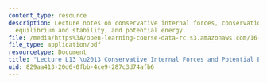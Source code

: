 ```yaml
---
content_type: resource
description: Lecture notes on conservative internal forces, conservation of energy,
  equilibrium and stability, and potential energy.
file: /media/https%3A/open-learning-course-data-rc.s3.amazonaws.com/16-07-dynamics-fall-2009/829aa41320d60fbb4ce9287c3d74afb6_MIT16_07F09_Lec13.pdf
file_type: application/pdf
resourcetype: Document
title: "Lecture L13 \u2013 Conservative Internal Forces and Potential Energy"
uid: 829aa413-20d6-0fbb-4ce9-287c3d74afb6
---
```

